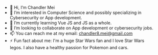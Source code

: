 - 👋 Hi, I’m Chandler Mei
- 👀 I’m interested in Computer Science and possibly specializing in Cybersecurity or App development. 
- 🌱 I’m currently learning Vue JS and JS as a whole. 
- 💞️ I’m looking to collaborate on App development or cybersecurity jobs. 
- 📫 You can reach me at my email: chandler8.mei@gmail.com 
- ⚡ Fun fact about me: I'm a huge Star Wars fan and I love Star Wars legos. I also have a healthy passion for Pokemon and cars. 

<!---
chandlermay/chandlermay is a ✨ special ✨ repository because its `README.md` (this file) appears on your GitHub profile.
You can click the Preview link to take a look at your changes.
--->
